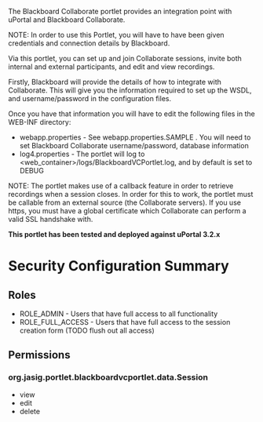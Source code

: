 The Blackboard Collaborate portlet provides an integration point with uPortal and Blackboard Collaborate. 

NOTE: In order to use this Portlet, you will have to have been given credentials and connection details by Blackboard.

Via this portlet, you can set up and join Collaborate sessions, invite both internal and external participants, and edit and view recordings.

Firstly, Blackboard will provide the details of how to integrate with Collaborate. This will give you the information required to set up the WSDL, and username/password in the configuration files.

Once you have that information you will have to edit the following files in the WEB-INF directory:

* webapp.properties - See webapp.properties.SAMPLE .  You will need to set Blackboard Collaborate username/password, database information
* log4.properties - The portlet will log to <web_container>/logs/BlackboardVCPortlet.log, and by default is set to DEBUG

NOTE: The portlet makes use of a callback feature in order to retrieve recordings when a session closes. In order for this to work, the portlet must be callable from an external source (the Collaborate servers). 
If you use https, you must have a global certificate which Collaborate can perform a valid SSL handshake with.


**This portlet has been tested and deployed against uPortal 3.2.x**


# Security Configuration Summary

## Roles
* ROLE_ADMIN - Users that have full access to all functionality
* ROLE_FULL_ACCESS - Users that have full access to the session creation form (TODO flush out all access)

## Permissions

### org.jasig.portlet.blackboardvcportlet.data.Session
* view
* edit
* delete

